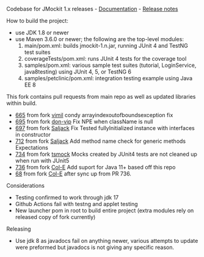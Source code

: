 Codebase for JMockit 1.x releases - [Documentation](http://jmockit.github.io) - [Release notes](http://jmockit.github.io/changes.html)

How to build the project:
* use JDK 1.8 or newer
* use Maven 3.6.0 or newer; the following are the top-level modules:
    1. main/pom.xml: builds jmockit-1.n.jar, running JUnit 4 and TestNG test suites
    2. coverageTests/pom.xml: runs JUnit 4 tests for the coverage tool
    3. samples/pom.xml: various sample test suites (tutorial, LoginService, java8testing) using JUnit 4, 5, or TestNG 6
    4. samples/petclinic/pom.xml: integration testing example using Java EE 8

This fork contains pull requests from main repo as well as updated libraries within build.

  - [665](https://github.com/jmockit/jmockit1/pull/665) from fork [vimil](https://github.com/vimil/jmockit1) condy arrayindexoutofboundsexception fix
  - [695](https://github.com/jmockit/jmockit1/pull/695) from fork [don-vip](https://github.com/don-vip/jmockit1) Fix NPE when className is null
  - [697](https://github.com/jmockit/jmockit1/pull/697) from fork [Saljack](https://github.com/Saljack/jmockit1) Fix Tested fullyInitialized instance with interfaces in constructor
  - [712](https://github.com/jmockit/jmockit1/pull/712) from fork [Saljack](https://github.com/Saljack/jmockit1) Add method name check for generic methods Expectations
  - [734](https://github.com/jmockit/jmockit1/pull/734) from fork [tsmock](https://github.com/tsmock/jmockit1) Mocks created by JUnit4 tests are not cleaned up when run with JUnit5
  - [736](https://github.com/jmockit/jmockit1/pull/736) from fork [Col-E](https://github.com/Col-E/jmockit1) Add suport for Java 11+ based off this repo
  - [68](https://github.com/hazendaz/jmockit1/pull/68) from fork [Col-E](https://github.com/Col-E/jmockit1) after sync up from PR 736.

Considerations

  - Testing confirmed to work through jdk 17
  - Github Actions fail with testng and applet testing
  - New launcher pom in root to build entire project (extra modules rely on released copy of fork currently)

Releasing

  - Use jdk 8 as javadocs fail on anything newer, various attempts to update were preformed but javadocs is not giving any specific reason.